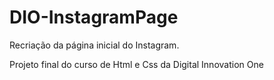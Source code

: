 # DIO-InstagramPage
<p>Recriação da página inicial do Instagram.</p>
<p>Projeto final do curso de Html e Css da Digital Innovation One</p>
